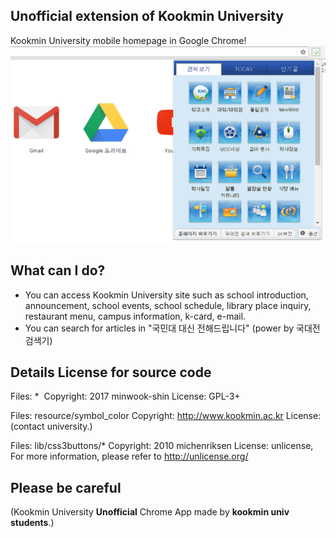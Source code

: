 ## Unofficial extension of Kookmin University
Kookmin University mobile homepage in Google Chrome!
![ScreenShot](https://github.com/minwook-shin/kookmin-university-home/blob/master/resource/screenshot.PNG)
## What can I do? 
* You can access Kookmin University site such as school introduction, announcement, school events, school schedule, library place inquiry, restaurant menu, campus information, k-card, e-mail.
* You can search for articles in "국민대 대신 전해드립니다" (power by 국대전 검색기)

## Details License for source code

Files: * 
Copyright: 2017 minwook-shin
License: GPL-3+

Files: resource/symbol_color
Copyright: http://www.kookmin.ac.kr
License: (contact university.)

Files: lib/css3buttons/*
Copyright: 2010 michenriksen
License: unlicense, For more information, please refer to <http://unlicense.org/>

## Please be careful

(Kookmin University <b>Unofficial</b> Chrome App made by <b>kookmin univ students</b>.)